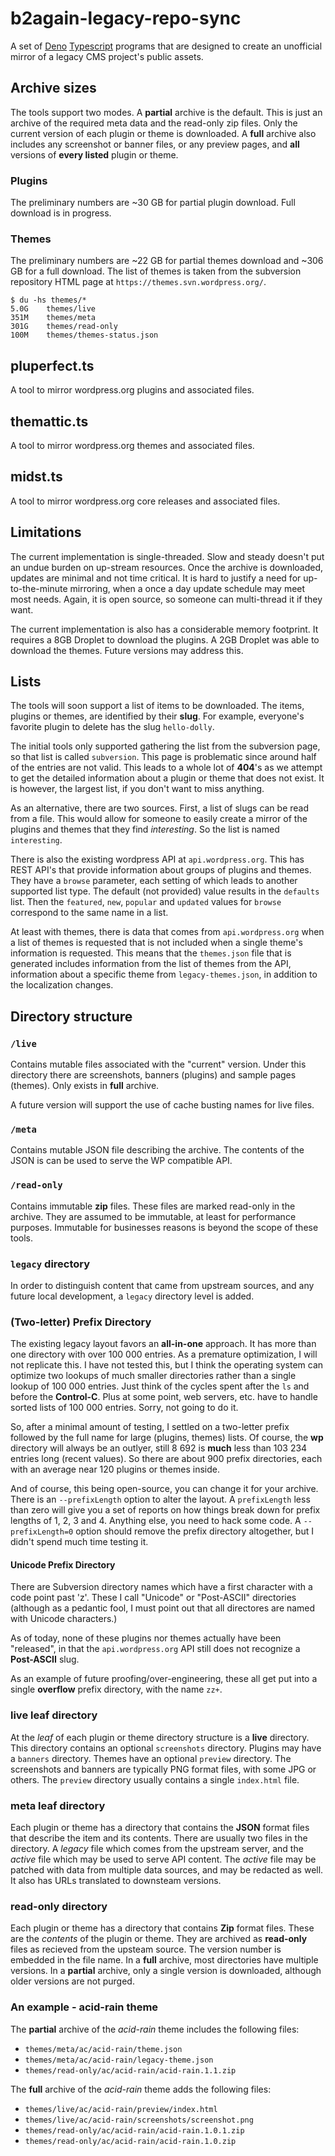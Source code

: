 # b2again-legacy-repo-sync

A set of [Deno](https://docs.deno.com/)
[Typescript](https://www.typescriptlang.org/docs/handbook/intro.html) programs that are
designed to create an unofficial mirror of a legacy CMS project's
public assets.

## Archive sizes

The tools support two modes. A **partial** archive is the default. This is just an archive of
the required meta data and the read-only zip files. Only the current version of
each plugin or theme is downloaded.
A **full** archive also includes any
screenshot or banner files, or any preview pages, and **all** versions of **every listed** plugin or theme.

### Plugins

The preliminary numbers are ~30 GB for partial plugin download. Full download is in progress.

### Themes

The preliminary numbers are ~22 GB for partial themes download and ~306 GB for a full download.
The list of themes is taken from the subversion repository HTML page at `https://themes.svn.wordpress.org/`.

```
$ du -hs themes/*
5.0G	themes/live
351M	themes/meta
301G	themes/read-only
100M	themes/themes-status.json
```

## pluperfect.ts

A tool to mirror wordpress.org plugins and associated files.

## themattic.ts

A tool to mirror wordpress.org themes and associated files.

## midst.ts

A tool to mirror wordpress.org core releases and associated files.

## Limitations

The current implementation is single-threaded.
Slow and steady doesn't put an undue burden on up-stream resources. Once
the archive is downloaded, updates are minimal and not time critical.
It is hard to justify a need for up-to-the-minute mirroring, when a
once a day update schedule may meet most needs.
Again, it is open source, so someone can multi-thread it if they want.

The current implementation is also has a considerable memory footprint.
It requires a 8GB Droplet to download the plugins. A 2GB Droplet was able
to download the themes. Future versions may address this.

## Lists

The tools will soon support a list of items to be downloaded. The items, plugins or themes, are
identified by their **slug**. For example, everyone's favorite plugin to delete has
the slug `hello-dolly`.

The initial tools only supported gathering the list from the subversion page, so that list is
called `subversion`. This page is
problematic since around half of the entries are not valid. This leads to a whole lot of
**404**'s as we attempt to get the detailed information about a plugin or theme that does
not exist. It is however, the largest list, if you don't want to miss anything.

As an alternative, there are two sources. First, a list of slugs can be read from a file.
This would allow for someone to easily create a mirror of the plugins and themes that they
find *interesting*. So the list is named `interesting`.

There is also the existing wordpress API at `api.wordpress.org`. This has REST API's that
provide information about groups of plugins and themes. They have a `browse` parameter,
each setting of which leads to another supported list type. The default (not provided)
value results in the `defaults` list. Then the `featured`, `new`, `popular` and `updated`
values for `browse` correspond to the same name in a list.

At least with themes, there is data that comes from `api.wordpress.org` when a list of
themes is requested that is not included when a single theme's information is requested.
This means that the `themes.json` file that is generated includes information from
the list of themes from the API, information about a specific theme from `legacy-themes.json`,
in addition to the localization changes.

## Directory structure

### `/live`

Contains mutable files associated with the "current" version.
Under this directory there are screenshots, banners (plugins) and sample pages (themes).
Only exists in **full** archive.

A future version will support the use of cache busting names for live files.

### `/meta`

Contains mutable JSON file describing the archive. The contents of the JSON is
can be used to serve the WP compatible API.

### `/read-only`

Contains immutable **zip** files. These files are marked read-only
in the archive. They are assumed to be immutable, at least for performance
purposes. Immutable for businesses reasons is beyond the scope of these tools.

### `legacy` directory

In order to distinguish content that came from upstream sources, and any future
local development, a `legacy` directory level is added.

### (Two-letter) Prefix Directory

The existing legacy layout favors an **all-in-one** approach. It has more
than one directory with over 100 000 entries. As a premature optimization,
I will not replicate this.
I have not tested this, but I think the
operating system can optimize two lookups of much smaller directories
rather than a single lookup of 100 000 entries. Just think of the
cycles spent after the `ls` and before the **Control-C**. Plus at some
point, web servers, etc. have to handle sorted lists of 100 000 entries.
Sorry, not going to do it.

So, after a minimal amount of testing, I settled on a two-letter prefix
followed by the full name for large (plugins, themes) lists. Of course, the
**wp** directory will always be an outlyer, still 8 692 is **much** less than
103 234 entries long (recent values). So there are about 900 prefix directories,
each with an average near 120 plugins or themes inside.

And of course, this being open-source, you can change it for your archive.
There is an `--prefixLength` option to alter the layout. A `prefixLength`
less than zero will give you a set of reports on how things break down for
prefix lengths of 1, 2, 3 and 4. Anything else, you need to hack some code.
A `--prefixLength=0` option should remove the prefix directory altogether, but
I didn't spend much time testing it.

#### Unicode Prefix Directory

There are Subversion directory names which have a first character with a
code point past 'z'. These I call "Unicode" or "Post-ASCII" directories
(although as a pedantic fool, I must point out that all directores are
named with Unicode characters.)

As of today, none of these plugins nor themes actually have been "released",
in that the `api.wordpress.org` API still does not recognize a **Post-ASCII** slug.

As an example of future proofing/over-engineering, these all get put into
a single **overflow** prefix directory, with the name `zz+`.

### live leaf directory

At the *leaf* of each plugin or theme directory structure is a **live**
directory. This directory contains an optional `screenshots` directory.
Plugins may have a `banners` directory. Themes have an optional `preview` directory.
The screenshots and banners are typically PNG format files, with some JPG or others.
The `preview` directory usually contains a single `index.html` file.

### meta leaf directory

Each plugin or theme has a directory that contains the **JSON** format files
that describe the item and its contents. There are usually two files in
the directory. A *legacy* file which comes from the upstream server, and
the *active* file which may be used to serve API content. The *active*
file may be patched with data from multiple data sources, and may be
redacted as well. It also has URLs translated to downsteam versions.

### read-only directory

Each plugin or theme has a directory that contains **Zip** format files.
These are the *contents* of the plugin or theme. They are archived
as **read-only** files as recieved from the upsteam source. The version
number is embedded in the file name. In a **full** archive, most
directories have multiple versions. In a **partial** archive, only a single
version is downloaded, although older versions are not purged.

### An example - acid-rain theme

The **partial** archive of the *acid-rain* theme includes the following files:

* `themes/meta/ac/acid-rain/theme.json`
* `themes/meta/ac/acid-rain/legacy-theme.json`
* `themes/read-only/ac/acid-rain/acid-rain.1.1.zip`

The **full** archive of the *acid-rain* theme adds the following files:

* `themes/live/ac/acid-rain/preview/index.html`
* `themes/live/ac/acid-rain/screenshots/screenshot.png`
* `themes/read-only/ac/acid-rain/acid-rain.1.0.1.zip`
* `themes/read-only/ac/acid-rain/acid-rain.1.0.zip`

